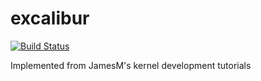 # excalibur
[![Build Status](https://travis-ci.org/Incarnation-p-lee/excalibur.svg?branch=master)](https://travis-ci.org/Incarnation-p-lee/excalibur)

Implemented from JamesM's kernel development tutorials
